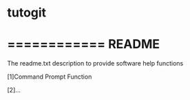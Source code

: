 # tutogit
============
README
============
The readme.txt description to provide software help functions

[1]Command Prompt Function

[2]...
